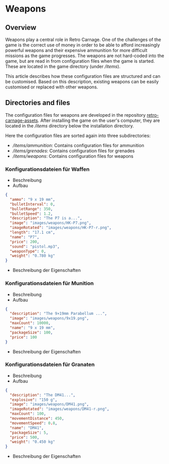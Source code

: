 # Weapons

## Overview

Weapons play a central role in Retro Carnage. One of the challenges of the game is the correct use of money in order to be able to afford increasingly powerful weapons and their expensive ammunition for more difficult missions as the game progresses. The weapons are not hard-coded into the game, but are read in from configuration files when the game is started. These are located in the game directory (under */items*).

This article describes how these configuration files are structured and can be customised. Based on this description, existing weapons can be easily customised or replaced with other weapons.

## Directories and files

The configuration files for weapons are developed in the repository [retro-carnage-assets](https://github.com/Retro-Carnage-Team/retro-carnage-assets/tree/main/items). After installing the game on the user's computer, they are located in the */items* directory below the installation directory.

Here the configuration files are sorted again into three subdirectories:

- */items/ammunition*: Contains configuration files for ammunition
- */items/grenades*: Contains configuration files for grenades
- */items/weapons*: Contains configuration files for weapons

### Konfigurationsdateien für Waffen

- Beschreibung
- Aufbau

```json
{
  "ammo": "9 x 19 mm",
  "bulletInterval": 0,
  "bulletRange": 350,
  "bulletSpeed": 1.2,
  "description": "The P7 is a...",
  "image": "images/weapons/HK-P7.png",
  "imageRotated": "images/weapons/HK-P7-r.png",
  "length": "17.1 cm",
  "name": "P7",
  "price": 200,
  "sound": "pistol.mp3",
  "weaponType": 0,
  "weight": "0.780 kg"
}
```

- Beschreibung der Eigenschaften

### Konfigurationsdateien für Munition

- Beschreibung
- Aufbau

```json
{
  "description": "The 9×19mm Parabellum ...",
  "image": "images/weapons/9x19.png",
  "maxCount": 10000,
  "name": "9 x 19 mm",
  "packageSize": 100,
  "price": 100
}
```

- Beschreibung der Eigenschaften

### Konfigurationsdateien für Granaten

- Beschreibung
- Aufbau

```json
{
  "description": "The DM41...",
  "explosive": "150 g",
  "image": "images/weapons/DM41.png",
  "imageRotated": "images/weapons/DM41-r.png",
  "maxCount": 100,
  "movementDistance": 450,
  "movementSpeed": 0.8,
  "name": "DM41",
  "packageSize": 5,
  "price": 500,
  "weight": "0.450 kg"
}
```

- Beschreibung der Eigenschaften